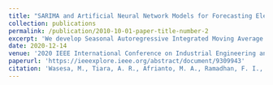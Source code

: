 ```yaml
---
title: "SARIMA and Artificial Neural Network Models for Forecasting Electricity Consumption of a Microgrid Based Educational Building"
collection: publications
permalink: /publication/2010-10-01-paper-title-number-2
excerpt: 'We develop Seasonal Autoregressive Integrated Moving Average (SARIMA) and Artificial Neural Network (ANN) models for predicting one-month and one-day ahead electricity consumption of a microgrid based educational building.'
date: 2020-12-14
venue: '2020 IEEE International Conference on Industrial Engineering and Engineering Management (IEEM)'
paperurl: 'https://ieeexplore.ieee.org/abstract/document/9309943'
citation: 'Wasesa, M., Tiara, A. R., Afrianto, M. A., Ramadhan, F. I., Haq, I. N., & Pradipta, J. (2020, December). SARIMA and Artificial Neural Network Models for Forecasting Electricity Consumption of a Microgrid Based Educational Building. In 2020 IEEE International Conference on Industrial Engineering and Engineering Management (IEEM) (pp. 210-214). IEEE.'
---
```

